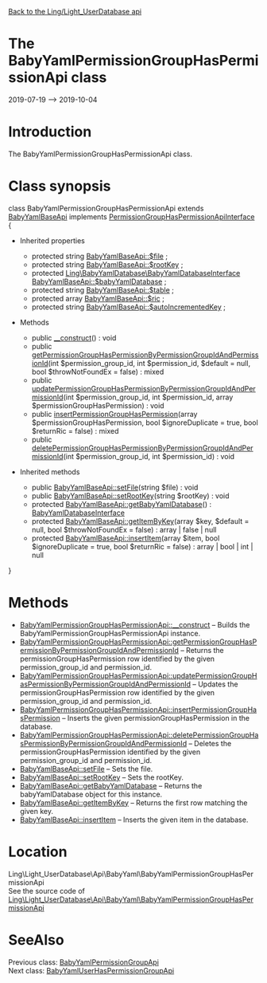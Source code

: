 [Back to the Ling/Light_UserDatabase api](https://github.com/lingtalfi/Light_UserDatabase/blob/master/doc/api/Ling/Light_UserDatabase.md)



The BabyYamlPermissionGroupHasPermissionApi class
================
2019-07-19 --> 2019-10-04






Introduction
============

The BabyYamlPermissionGroupHasPermissionApi class.



Class synopsis
==============


class <span class="pl-k">BabyYamlPermissionGroupHasPermissionApi</span> extends [BabyYamlBaseApi](https://github.com/lingtalfi/Light_UserDatabase/blob/master/doc/api/Ling/Light_UserDatabase/Api/BabyYaml/BabyYamlBaseApi.md) implements [PermissionGroupHasPermissionApiInterface](https://github.com/lingtalfi/Light_UserDatabase/blob/master/doc/api/Ling/Light_UserDatabase/Api/PermissionGroupHasPermissionApiInterface.md) {

- Inherited properties
    - protected string [BabyYamlBaseApi::$file](#property-file) ;
    - protected string [BabyYamlBaseApi::$rootKey](#property-rootKey) ;
    - protected [Ling\BabyYamlDatabase\BabyYamlDatabaseInterface](https://github.com/lingtalfi/BabyYamlDatabase/blob/master/doc/api/Ling/BabyYamlDatabase/BabyYamlDatabaseInterface.md) [BabyYamlBaseApi::$babyYamlDatabase](#property-babyYamlDatabase) ;
    - protected string [BabyYamlBaseApi::$table](#property-table) ;
    - protected array [BabyYamlBaseApi::$ric](#property-ric) ;
    - protected string [BabyYamlBaseApi::$autoIncrementedKey](#property-autoIncrementedKey) ;

- Methods
    - public [__construct](https://github.com/lingtalfi/Light_UserDatabase/blob/master/doc/api/Ling/Light_UserDatabase/Api/BabyYaml/BabyYamlPermissionGroupHasPermissionApi/__construct.md)() : void
    - public [getPermissionGroupHasPermissionByPermissionGroupIdAndPermissionId](https://github.com/lingtalfi/Light_UserDatabase/blob/master/doc/api/Ling/Light_UserDatabase/Api/BabyYaml/BabyYamlPermissionGroupHasPermissionApi/getPermissionGroupHasPermissionByPermissionGroupIdAndPermissionId.md)(int $permission_group_id, int $permission_id, $default = null, bool $throwNotFoundEx = false) : mixed
    - public [updatePermissionGroupHasPermissionByPermissionGroupIdAndPermissionId](https://github.com/lingtalfi/Light_UserDatabase/blob/master/doc/api/Ling/Light_UserDatabase/Api/BabyYaml/BabyYamlPermissionGroupHasPermissionApi/updatePermissionGroupHasPermissionByPermissionGroupIdAndPermissionId.md)(int $permission_group_id, int $permission_id, array $permissionGroupHasPermission) : void
    - public [insertPermissionGroupHasPermission](https://github.com/lingtalfi/Light_UserDatabase/blob/master/doc/api/Ling/Light_UserDatabase/Api/BabyYaml/BabyYamlPermissionGroupHasPermissionApi/insertPermissionGroupHasPermission.md)(array $permissionGroupHasPermission, bool $ignoreDuplicate = true, bool $returnRic = false) : mixed
    - public [deletePermissionGroupHasPermissionByPermissionGroupIdAndPermissionId](https://github.com/lingtalfi/Light_UserDatabase/blob/master/doc/api/Ling/Light_UserDatabase/Api/BabyYaml/BabyYamlPermissionGroupHasPermissionApi/deletePermissionGroupHasPermissionByPermissionGroupIdAndPermissionId.md)(int $permission_group_id, int $permission_id) : void

- Inherited methods
    - public [BabyYamlBaseApi::setFile](https://github.com/lingtalfi/Light_UserDatabase/blob/master/doc/api/Ling/Light_UserDatabase/Api/BabyYaml/BabyYamlBaseApi/setFile.md)(string $file) : void
    - public [BabyYamlBaseApi::setRootKey](https://github.com/lingtalfi/Light_UserDatabase/blob/master/doc/api/Ling/Light_UserDatabase/Api/BabyYaml/BabyYamlBaseApi/setRootKey.md)(string $rootKey) : void
    - protected [BabyYamlBaseApi::getBabyYamlDatabase](https://github.com/lingtalfi/Light_UserDatabase/blob/master/doc/api/Ling/Light_UserDatabase/Api/BabyYaml/BabyYamlBaseApi/getBabyYamlDatabase.md)() : [BabyYamlDatabaseInterface](https://github.com/lingtalfi/BabyYamlDatabase/blob/master/doc/api/Ling/BabyYamlDatabase/BabyYamlDatabaseInterface.md)
    - protected [BabyYamlBaseApi::getItemByKey](https://github.com/lingtalfi/Light_UserDatabase/blob/master/doc/api/Ling/Light_UserDatabase/Api/BabyYaml/BabyYamlBaseApi/getItemByKey.md)(array $key, $default = null, bool $throwNotFoundEx = false) : array | false | null
    - protected [BabyYamlBaseApi::insertItem](https://github.com/lingtalfi/Light_UserDatabase/blob/master/doc/api/Ling/Light_UserDatabase/Api/BabyYaml/BabyYamlBaseApi/insertItem.md)(array $item, bool $ignoreDuplicate = true, bool $returnRic = false) : array | bool | int | null

}






Methods
==============

- [BabyYamlPermissionGroupHasPermissionApi::__construct](https://github.com/lingtalfi/Light_UserDatabase/blob/master/doc/api/Ling/Light_UserDatabase/Api/BabyYaml/BabyYamlPermissionGroupHasPermissionApi/__construct.md) &ndash; Builds the BabyYamlPermissionGroupHasPermissionApi instance.
- [BabyYamlPermissionGroupHasPermissionApi::getPermissionGroupHasPermissionByPermissionGroupIdAndPermissionId](https://github.com/lingtalfi/Light_UserDatabase/blob/master/doc/api/Ling/Light_UserDatabase/Api/BabyYaml/BabyYamlPermissionGroupHasPermissionApi/getPermissionGroupHasPermissionByPermissionGroupIdAndPermissionId.md) &ndash; Returns the permissionGroupHasPermission row identified by the given permission_group_id and permission_id.
- [BabyYamlPermissionGroupHasPermissionApi::updatePermissionGroupHasPermissionByPermissionGroupIdAndPermissionId](https://github.com/lingtalfi/Light_UserDatabase/blob/master/doc/api/Ling/Light_UserDatabase/Api/BabyYaml/BabyYamlPermissionGroupHasPermissionApi/updatePermissionGroupHasPermissionByPermissionGroupIdAndPermissionId.md) &ndash; Updates the permissionGroupHasPermission row identified by the given permission_group_id and permission_id.
- [BabyYamlPermissionGroupHasPermissionApi::insertPermissionGroupHasPermission](https://github.com/lingtalfi/Light_UserDatabase/blob/master/doc/api/Ling/Light_UserDatabase/Api/BabyYaml/BabyYamlPermissionGroupHasPermissionApi/insertPermissionGroupHasPermission.md) &ndash; Inserts the given permissionGroupHasPermission in the database.
- [BabyYamlPermissionGroupHasPermissionApi::deletePermissionGroupHasPermissionByPermissionGroupIdAndPermissionId](https://github.com/lingtalfi/Light_UserDatabase/blob/master/doc/api/Ling/Light_UserDatabase/Api/BabyYaml/BabyYamlPermissionGroupHasPermissionApi/deletePermissionGroupHasPermissionByPermissionGroupIdAndPermissionId.md) &ndash; Deletes the permissionGroupHasPermission identified by the given permission_group_id and permission_id.
- [BabyYamlBaseApi::setFile](https://github.com/lingtalfi/Light_UserDatabase/blob/master/doc/api/Ling/Light_UserDatabase/Api/BabyYaml/BabyYamlBaseApi/setFile.md) &ndash; Sets the file.
- [BabyYamlBaseApi::setRootKey](https://github.com/lingtalfi/Light_UserDatabase/blob/master/doc/api/Ling/Light_UserDatabase/Api/BabyYaml/BabyYamlBaseApi/setRootKey.md) &ndash; Sets the rootKey.
- [BabyYamlBaseApi::getBabyYamlDatabase](https://github.com/lingtalfi/Light_UserDatabase/blob/master/doc/api/Ling/Light_UserDatabase/Api/BabyYaml/BabyYamlBaseApi/getBabyYamlDatabase.md) &ndash; Returns the babyYamlDatabase object for this instance.
- [BabyYamlBaseApi::getItemByKey](https://github.com/lingtalfi/Light_UserDatabase/blob/master/doc/api/Ling/Light_UserDatabase/Api/BabyYaml/BabyYamlBaseApi/getItemByKey.md) &ndash; Returns the first row matching the given key.
- [BabyYamlBaseApi::insertItem](https://github.com/lingtalfi/Light_UserDatabase/blob/master/doc/api/Ling/Light_UserDatabase/Api/BabyYaml/BabyYamlBaseApi/insertItem.md) &ndash; Inserts the given item in the database.





Location
=============
Ling\Light_UserDatabase\Api\BabyYaml\BabyYamlPermissionGroupHasPermissionApi<br>
See the source code of [Ling\Light_UserDatabase\Api\BabyYaml\BabyYamlPermissionGroupHasPermissionApi](https://github.com/lingtalfi/Light_UserDatabase/blob/master/Api/BabyYaml/BabyYamlPermissionGroupHasPermissionApi.php)



SeeAlso
==============
Previous class: [BabyYamlPermissionGroupApi](https://github.com/lingtalfi/Light_UserDatabase/blob/master/doc/api/Ling/Light_UserDatabase/Api/BabyYaml/BabyYamlPermissionGroupApi.md)<br>Next class: [BabyYamlUserHasPermissionGroupApi](https://github.com/lingtalfi/Light_UserDatabase/blob/master/doc/api/Ling/Light_UserDatabase/Api/BabyYaml/BabyYamlUserHasPermissionGroupApi.md)<br>
